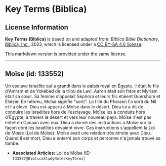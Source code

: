 # Key Terms (Biblica)

## License Information

**Key Terms (Biblica)** is based on and adapted from: _Biblica Bible Dictionary_, [Biblica, Inc.](https://www.biblica.com/), 2023, which is licensed under a [CC BY-SA 4.0 license](https://creativecommons.org/licenses/by-sa/4.0/legalcode.en).

This markdown version is provided under the same license.



--------------------------------

## Moïse (id: 133552)

Un esclave israélite qui a grandi dans le palais royal en Égypte. Il était le fils d'Amram et de Yokébed de la tribu de Levi. Aaron était son frère et Myriam était sa sœur. Sa femme s'appelait Séphora et leurs fils étaient Guershom et Éliézer. En hébreu, Moïse signifie "sorti". La fille du Pharaon l'a sorti du Nil et l'a élevé. Dieu est apparu à Moïse dans le désert. Dieu lui a dit de conduire les Israélites hors de l'esclavage. Moïse les a conduits hors d'Égypte, à travers le désert et vers leur nouveau pays. Moïse n'est pas entré en Canaan avec eux. Dieu a donné des instructions à Moïse sur la façon dont les Israélites devaient vivre. Ces instructions s'appellent la Loi de Moïse (Loi de Moïse). Moïse avait une relation très étroite avec Dieu. Quand il est mort, Dieu a enterré son corps et personne n'a jamais trouvé sa tombe.

* **Associated Articles:** Loi de Moïse (ID: `133587@BiblicaStudyNotesKeyTerms`)

